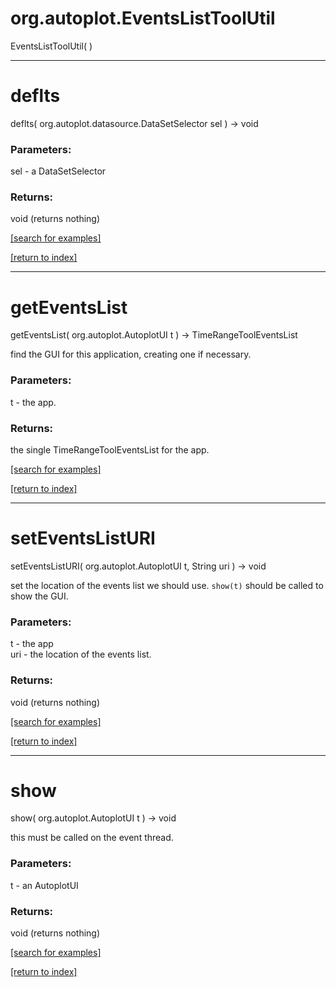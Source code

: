 # org.autoplot.EventsListToolUtil
EventsListToolUtil( )


***
<a name="deflts"></a>
# deflts
deflts( org.autoplot.datasource.DataSetSelector sel ) &rarr; void



### Parameters:
sel - a DataSetSelector

### Returns:
void (returns nothing)


<a href="https://github.com/autoplot/dev/search?q=deflts&unscoped_q=deflts">[search for examples]</a>

<a href="https://github.com/autoplot/documentation/blob/master/javadoc/index-all.md">[return to index]</a>

***
<a name="getEventsList"></a>
# getEventsList
getEventsList( org.autoplot.AutoplotUI t ) &rarr; TimeRangeToolEventsList

find the GUI for this application, creating one if necessary.

### Parameters:
t - the app.

### Returns:
the single TimeRangeToolEventsList for the app.

<a href="https://github.com/autoplot/dev/search?q=getEventsList&unscoped_q=getEventsList">[search for examples]</a>

<a href="https://github.com/autoplot/documentation/blob/master/javadoc/index-all.md">[return to index]</a>

***
<a name="setEventsListURI"></a>
# setEventsListURI
setEventsListURI( org.autoplot.AutoplotUI t, String uri ) &rarr; void

set the location of the events list we should use.  <code>show(t)</code> 
 should be called to show the GUI.

### Parameters:
t - the app
<br>uri - the location of the events list.

### Returns:
void (returns nothing)


<a href="https://github.com/autoplot/dev/search?q=setEventsListURI&unscoped_q=setEventsListURI">[search for examples]</a>

<a href="https://github.com/autoplot/documentation/blob/master/javadoc/index-all.md">[return to index]</a>

***
<a name="show"></a>
# show
show( org.autoplot.AutoplotUI t ) &rarr; void

this must be called on the event thread.

### Parameters:
t - an AutoplotUI

### Returns:
void (returns nothing)


<a href="https://github.com/autoplot/dev/search?q=show&unscoped_q=show">[search for examples]</a>

<a href="https://github.com/autoplot/documentation/blob/master/javadoc/index-all.md">[return to index]</a>


